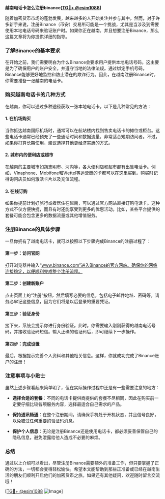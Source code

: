 **越南电话卡怎么注册binance[[TG💪+ @esim1088](https://t.me/s/esim1088)]**

随着加密货币市场的蓬勃发展，越来越多的人开始关注并参与其中。然而，对于许多新手来说，注册Binance（币安）交易所可能是一个挑战，尤其是当涉及到需要使用本地电话号码来验证账户时。如果你正在越南，并且想要注册Binance，那么这篇文章将为你提供详细的指导。

### 了解Binance的基本要求

在开始之前，我们需要明白为什么Binance会要求用户提供本地电话号码。这主要是为了确保用户的账户安全，并遵守当地的法律法规。通过绑定手机号码，Binance能够更好地监控和防止潜在的欺诈行为。因此，在越南注册Binance时，你需要准备一张越南的电话卡。

### 购买越南电话卡的几种方式

在越南，你可以通过多种途径获取一张本地电话卡。以下是几种常见的方法：

#### 1. 在机场购买
当你抵达越南国际机场时，通常可以在航站楼内找到售卖电话卡的摊位或柜台。这些电话卡通常已经预充了一些通话时间和数据流量，非常适合短期访问者。不过，如果你打算长期使用，建议选择其他更经济实惠的方式。

#### 2. 城市内的便利店或超市
在越南的主要城市如胡志明市、河内等，各大便利店和超市都有出售电话卡。例如，Vinaphone、Mobifone和Viettel等运营商的卡都可以在这里买到。购买时记得询问店员如何激活卡片以及充值流程。

#### 3. 在线订购
如果你提前计划好旅行或者居住在越南，可以通过官方网站直接订购电话卡。这种方式不仅方便快捷，而且有时还能享受到更多的优惠活动。比如，某些平台提供的套餐可能会包含更多的数据流量或其他增值服务。

### 注册Binance的具体步骤

一旦你拥有了越南电话卡，就可以按照以下步骤完成Binance的注册过程了：

#### 第一步：访问官网
打开浏览器并输入“www.binance.com”进入Binance的官方网站。确保你的网络连接稳定，以便顺利完成整个注册流程。

#### 第二步：创建新账户
点击页面上的“注册”按钮，然后填写必要的信息，包括电子邮件地址、密码等。请务必牢记这些信息，因为它们将是以后登录的重要凭证。

#### 第三步：验证身份
接下来，系统会提示你进行身份验证。此时，你需要输入刚刚获得的越南电话号码，并接收验证码短信。输入正确的验证码后，即可继续下一步操作。

#### 第四步：完成设置
最后，根据提示完善个人资料和其他相关信息。这样，你就成功完成了Binance账户的注册！

### 注意事项与小贴士

虽然上述步骤看起来简单明了，但在实际操作过程中还是有一些需要注意的地方：

- **选择合适的套餐**：不同的电话卡提供商提供的套餐不尽相同，因此在购买前一定要仔细比较各项服务内容，选择最适合自己需求的产品。
  
- **保持通讯畅通**：在整个注册期间，请确保手机处于开机状态，并且信号良好，以免错过任何重要的验证码消息。

- **保护个人信息**：无论是注册Binance还是使用电话卡，都必须妥善保管自己的隐私信息，避免泄露给他人造成不必要的麻烦。

### 总结

通过以上介绍可以看出，尽管注册Binance需要额外的准备工作，但只要掌握了正确的方法，一切都会变得轻松愉快。希望本文能帮助到那些正准备或已经在越南生活的朋友们顺利开启他们的加密货币之旅。如果还有其他疑问，欢迎随时留言交流哦！

[[TG💪+ @esim1088](https://t.me/s/esim1088) ![Image](https://i.postimg.cc/4NQfJmqS/Snipaste-2025-05-13-00-14-12.png)]